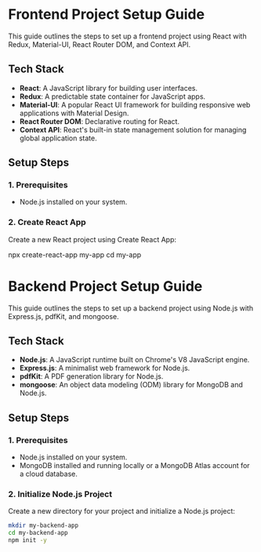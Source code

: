 # Frontend Project Setup Guide

This guide outlines the steps to set up a frontend project using React with Redux, Material-UI, React Router DOM, and Context API.

## Tech Stack

- **React**: A JavaScript library for building user interfaces.
- **Redux**: A predictable state container for JavaScript apps.
- **Material-UI**: A popular React UI framework for building responsive web applications with Material Design.
- **React Router DOM**: Declarative routing for React.
- **Context API**: React's built-in state management solution for managing global application state.

## Setup Steps

### 1. Prerequisites

- Node.js installed on your system.

### 2. Create React App

Create a new React project using Create React App:

npx create-react-app my-app
cd my-app
# Backend Project Setup Guide

This guide outlines the steps to set up a backend project using Node.js with Express.js, pdfKit, and mongoose.

## Tech Stack

- **Node.js**: A JavaScript runtime built on Chrome's V8 JavaScript engine.
- **Express.js**: A minimalist web framework for Node.js.
- **pdfKit**: A PDF generation library for Node.js.
- **mongoose**: An object data modeling (ODM) library for MongoDB and Node.js.

## Setup Steps

### 1. Prerequisites

- Node.js installed on your system.
- MongoDB installed and running locally or a MongoDB Atlas account for a cloud database.

### 2. Initialize Node.js Project

Create a new directory for your project and initialize a Node.js project:

```bash
mkdir my-backend-app
cd my-backend-app
npm init -y
